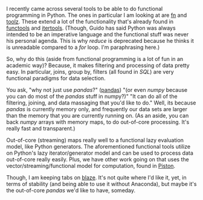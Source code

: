 I recently came across several tools to be able to do functional
programming in Python. The ones in particular I am looking at are
[fn](https://github.com/kachayev/fn.py) and 
[toolz](http://toolz.readthedocs.org/en/latest/api.html).
These extend a lot of the functionality that's already found in
[functools](https://docs.python.org/2/library/functools.html) and 
[itertools](https://docs.python.org/2/library/itertools.html).
(Though, Guido has said Python was always intended to be an imperative
language and the functional stuff was never his personal agenda. This
is why *reduce* is deprecated because he thinks it is unreadable compared
to a *for* loop. I'm paraphrasing here.)

So, why do this (aside from functional programming is a lot of 
fun in an academic way)? Because, it makes filtering and processing
of data pretty easy. In particular, joins, group by, filters (all
found in *SQL*) are very functional paradigms for data selection.

You ask, "why not just use *pandas*?" ([pandas](http://pandas.pydata.org/))
"(or even *numpy* because you can do most of the *pandas* stuff in numpy?)" 
"It can do all of the filtering, joining, and data massaging that you'd
like to do." Well, its because *pandas* is currently memory only, and frequently
our data sets are larger than the memory that you are currently running
on. (As an aside, you can back *numpy* arrays with memory maps, to do
out-of-core processing. It's really fast and transparent.) 

Out-of-core (streaming) maps really well to a functional lazy
evaluation model, like Python generators. The aforementioned functional tools 
utilize on Python's lazy iterator/generator model and can be used
to process data out-of-core really easily. Plus, we have other work
going on that uses the vector/streaming/functional model for computation, found
in [Piston](http://viz.lanl.gov/projects/PISTON.html).

Though, I am keeping tabs on [blaze](http://blaze.pydata.org). It's not quite 
where I'd like it, yet, in terms of stability (and being able to use it
without Anaconda), but maybe it's the out-of-core *pandas* we'd like
to have, someday.

